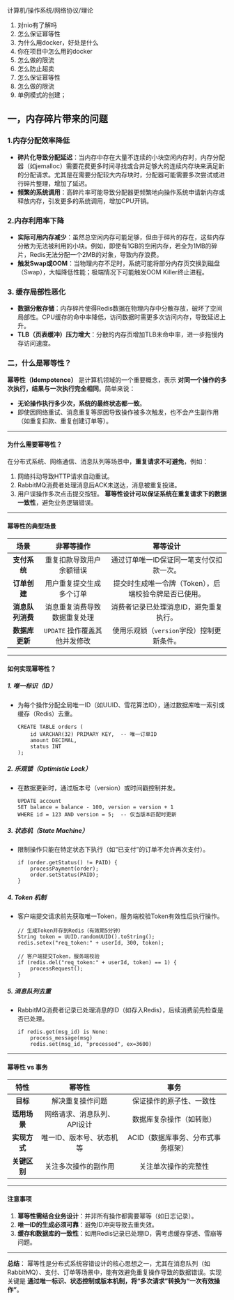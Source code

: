 计算机/操作系统/网络协议/理论

1. 对nio有了解吗
2. 怎么保证幂等性
3. 为什么用docker，好处是什么
4. 你在项目中怎么用的docker
5. 怎么做的限流
6. 怎么防止超卖
7. 怎么保证幂等性
8. 怎么做的限流
9. 单例模式的创建；







## 一，内存碎片带来的问题

### 1.**内存分配效率降低**

- **碎片化导致分配延迟**：当内存中存在大量不连续的小块空闲内存时，内存分配器（如jemalloc）需要花费更多时间寻找或合并足够大的连续内存块来满足新的分配请求。尤其是在需要分配较大内存块时，分配器可能需要多次尝试或进行碎片整理，增加了延迟。
- **频繁的系统调用**：高碎片率可能导致分配器更频繁地向操作系统申请新内存或释放内存，引发更多的系统调用，增加CPU开销。

### 2.**内存利用率下降**

- **实际可用内存减少**：虽然总空闲内存可能足够，但由于碎片的存在，这些内存分散为无法被利用的小块。例如，即使有1GB的空闲内存，若全为1MB的碎片，Redis无法分配一个2MB的对象，导致内存浪费。
- **触发Swap或OOM**：当物理内存不足时，系统可能将部分内存页交换到磁盘（Swap），大幅降低性能；极端情况下可能触发OOM Killer终止进程。

### 3. **缓存局部性恶化**

- **数据分散存储**：内存碎片使得Redis数据在物理内存中分散存放，破坏了空间局部性。CPU缓存的命中率降低，访问数据时需更多次访问内存，导致延迟上升。
- **TLB（页表缓冲）压力增大**：分散的内存页增加TLB未命中率，进一步拖慢内存访问速度。



### 二，什么是幂等性？

**幂等性（Idempotence）** 是计算机领域的一个重要概念，表示 **对同一个操作的多次执行，结果与一次执行完全相同**。简单来说：

- **无论操作执行多少次，系统的最终状态都一致**。
- 即使因网络重试、消息重复等原因导致操作被多次触发，也不会产生副作用（如重复扣款、重复创建订单等）。

------

#### 为什么需要幂等性？

在分布式系统、网络通信、消息队列等场景中，**重复请求不可避免**，例如：

1. 网络抖动导致HTTP请求自动重试。
2. RabbitMQ消费者处理消息后ACK未送达，消息被重复投递。
3. 用户误操作多次点击提交按钮。
   **幂等性设计可以保证系统在重复请求下的数据一致性**，避免业务逻辑错误。

------

#### 幂等性的典型场景

|     **场景**     |        **非幂等操作**         |                     **幂等设计**                      |
| :--------------: | :---------------------------: | :---------------------------------------------------: |
|   **支付系统**   |   重复扣款导致用户余额错误    |       通过订单唯一ID保证同一笔支付仅扣款一次。        |
|   **订单创建**   |   用户重复提交生成多个订单    | 提交时生成唯一令牌（Token），后端校验令牌是否已使用。 |
| **消息队列消费** | 消息重复消费导致数据重复处理  |        消费者记录已处理消息ID，避免重复执行。         |
|  **数据库更新**  | `UPDATE` 操作覆盖其他并发修改 |       使用乐观锁（`version`字段）控制更新条件。       |

------

#### 如何实现幂等性？

##### 1. **唯一标识（ID）**

- 为每个操作分配全局唯一ID（如UUID、雪花算法ID），通过数据库唯一索引或缓存（Redis）去重。

  ```
  CREATE TABLE orders (
      id VARCHAR(32) PRIMARY KEY,  -- 唯一订单ID
      amount DECIMAL,
      status INT
  );
  ```

##### 2. **乐观锁（Optimistic Lock）**

- 在数据更新时，通过版本号（version）或时间戳控制并发。

  ```
  UPDATE account 
  SET balance = balance - 100, version = version + 1 
  WHERE id = 123 AND version = 5;  -- 仅当版本匹配时更新
  ```

##### 3. **状态机（State Machine）**

- 限制操作只能在特定状态下执行（如“已支付”的订单不允许再次支付）。

  ```
  if (order.getStatus() != PAID) {
      processPayment(order);
      order.setStatus(PAID);
  }
  ```

##### 4. **Token 机制**

- 客户端提交请求前先获取唯一Token，服务端校验Token有效性后执行操作。

  ```
  // 生成Token并存到Redis（有效期5分钟）
  String token = UUID.randomUUID().toString();
  redis.setex("req_token:" + userId, 300, token);
  
  // 客户端提交Token，服务端校验
  if (redis.del("req_token:" + userId, token) == 1) {
      processRequest();
  }
  ```

##### 5. **消息队列去重**

- RabbitMQ消费者记录已处理消息的ID（如存入Redis），后续消费前先检查是否已处理。

  ```
  if redis.get(msg_id) is None:
      process_message(msg)
      redis.set(msg_id, "processed", ex=3600)
  ```

------

#### 幂等性 vs 事务

|   **特性**   |         **幂等性**          |              **事务**              |
| :----------: | :-------------------------: | :--------------------------------: |
|   **目标**   |      解决重复操作问题       |      保证操作的原子性、一致性      |
| **适用场景** | 网络请求、消息队列、API设计 |      数据库复杂操作（如转账）      |
| **实现方式** |  唯一ID、版本号、状态机等   | ACID（数据库事务、分布式事务框架） |
| **关键区别** |    关注多次操作的副作用     |        关注单次操作的完整性        |

------

#### 注意事项

1. **幂等性需结合业务设计**：并非所有操作都需要幂等（如日志记录）。
2. **唯一ID的生成必须可靠**：避免ID冲突导致去重失效。
3. **缓存和数据库的一致性**：如用Redis记录已处理ID，需考虑缓存穿透、雪崩等问题。

------

**总结**：
幂等性是分布式系统容错设计的核心思想之一，尤其在消息队列（如RabbitMQ）、支付、订单等场景中，能有效避免重复操作导致的数据错误。实现关键是 **通过唯一标识、状态控制或版本机制，将“多次请求”转换为“一次有效操作”**。